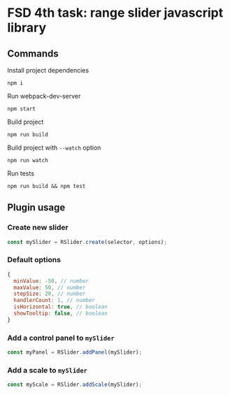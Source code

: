 # FSD 4th task: range slider javascript library

## Commands

Install project dependencies

```
npm i
```

Run webpack-dev-server

```
npm start
```

Build project

```
npm run build
```

Build project with `--watch` option

```
npm run watch
```

Run tests

```
npm run build && npm test
```

## Plugin usage

### Create new slider

```javascript
const mySlider = RSlider.create(selector, options);
```

### Default options

```javascript
{
  minValue: -50, // number
  maxValue: 50, // number
  stepSize: 20, // number
  handlerCount: 1, // number
  isHorizontal: true, // boolean
  showTooltip: false, // boolean
}
```

### Add a control panel to `mySlider`

```javascript
const myPanel = RSlider.addPanel(mySlider);
```

### Add a scale to `mySlider`

```javascript
const myScale = RSlider.addScale(mySlider);
```
